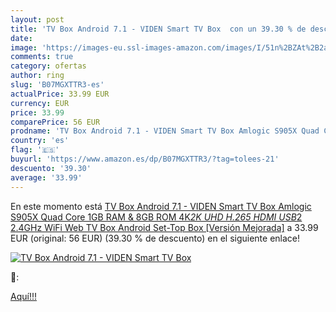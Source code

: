 ```yaml
---
layout: post
title: 'TV Box Android 7.1 - VIDEN Smart TV Box  con un 39.30 % de descuento'
date: 
image: 'https://images-eu.ssl-images-amazon.com/images/I/51n%2BZAt%2B2aL._SL200_.jpg'
comments: true
category: ofertas
author: ring
slug: 'B07MGXTTR3-es'
actualPrice: 33.99 EUR
currency: EUR
price: 33.99
comparePrice: 56 EUR
prodname: 'TV Box Android 7.1 - VIDEN Smart TV Box Amlogic S905X Quad Core  1GB RAM & 8GB ROM  4K*2K UHD H.265  HDMI  USB*2  2.4GHz WiFi  Web TV Box  Android Set-Top Box [Versión Mejorada]'
country: 'es'
flag: '🇪🇸'
buyurl: 'https://www.amazon.es/dp/B07MGXTTR3/?tag=tolees-21'
descuento: '39.30'
average: '33.99'
---
```


En este momento está [TV Box Android 7.1 - VIDEN Smart TV Box Amlogic S905X Quad Core  1GB RAM & 8GB ROM  4K*2K UHD H.265  HDMI  USB*2  2.4GHz WiFi  Web TV Box  Android Set-Top Box [Versión Mejorada]](https://www.amazon.es/dp/B07MGXTTR3/?tag=tolees-21) a 33.99 EUR (original: 56 EUR) (39.30 %  de descuento) en el siguiente enlace!

[![TV Box Android 7.1 - VIDEN Smart TV Box ](https://images-eu.ssl-images-amazon.com/images/I/51n%2BZAt%2B2aL._SL200_.jpg)](https://www.amazon.es/dp/B07MGXTTR3/?tag=tolees-21)

🔎:


[Aquí!!!](https://www.amazon.es/dp/B07MGXTTR3/?tag=tolees-21)
